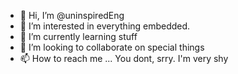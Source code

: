 - 👋 Hi, I’m @uninspiredEng
- 👀 I’m interested in everything embedded.
- 🌱 I’m currently learning stuff
- 💞️ I’m looking to collaborate on special things
- 📫 How to reach me ... You dont, srry. I'm very shy

<!---
uninspiredEng/uninspiredEng is a ✨ special ✨ repository because its `README.md` (this file) appears on your GitHub profile.
You can click the Preview link to take a look at your changes.
--->
